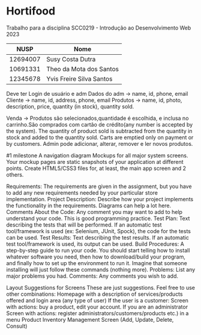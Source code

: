 # Hortifood

Trabalho para a disciplina SCC0219 - Introdução ao Desenvolvimento Web 2023

| NUSP          | Nome                           |
| ------------- | ------------------------------ |
| 12694007      | Susy Costa Dutra               |
| 10691331      | Theo da Mota dos Santos        |
| 12345678      | Yvis Freire Silva Santos       |

Deve ter Login de usuário e adm
Dados do adm -> name, id, phone, email
Cliente -> name, id, address, phone, email
Produtos -> name, id, photo, description, price, quantity (in stock), quantity sold.

Venda -> Produtos são selecionados,quantidade é escolhida, e inclusa no carrinho.São comprados com cartão de crédito(any number is accepted by the system). The quantity of product sold is subtracted from the quantity in stock and added to the quantity sold. Carts are emptied only on payment or by customers.
Admin pode adicionar, alterar, remover e ler novos produtos.

#1 milestone
A navigation diagram
Mockups for all major system screens. Your mockup pages are static snapshots of your application at different points. Create HTML5/CSS3 files for, at least, the main app screen and 2 others.

Requirements: The requirements are given in the assignment, but you have to add any new requirements needed by your particular store implementation.
Project Description: Describe how your project implements the functionality in the requirements. Diagrams can help a lot here.
Comments About the Code: Any comment you may want to add to help understand your code. This is good programming practice.
Test Plan: Text describing the tests that will be performed. If an automatic test tool/framework is used (ex: Selenium, JUnit, Spock), the code for the tests can be used.
Test Results: Text describing the test results. If an automatic test tool/framework is used, its output can be used.
Build Procedures: A step-by-step guide to run your code. You should start telling how to install whatever software you need, then how to download/build your program, and finally how to set up the environment to run it. Imagine that someone installing will just follow these commands (nothing more).
Problems: List any major problems you had.
Comments: Any comments you wish to add.


Layout Suggestions for Screens
These are just suggestions. Feel free to use other combinations:
Homepage with a description of services/products offered and login area (any type of user) 
If the user is a customer: 
Screen with actions: buy a product, edit your account. 
If you are an administrator
Screen with actions: register administrators/customers/products etc.) in a menu
Product Inventory Management Screen (Add, Update, Delete, Consult)
